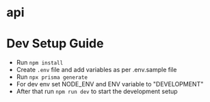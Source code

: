 # api
# Dev Setup Guide
- Run `npm install`
- Create `.env` file and add variables as per .env.sample file
- Run `npx prisma generate`
- For dev env set NODE_ENV and ENV variable to "DEVELOPMENT"
- After that run `npm run dev` to start the development setup
